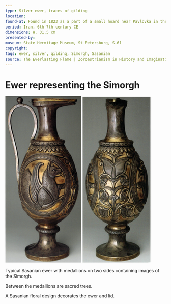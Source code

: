 ```yaml
---
type: Silver ewer, traces of gilding
location:
found-at: Found in 1823 as a part of a small hoard near Pavlovka in the Kharkov region (Ukraine)
period: Iran, 6th-7th century CE
dimensions: H. 31.5 cm
presented-by: 
museum: State Hermitage Museum, St Petersburg, S-61
copyright:
tags: ewer, silver, gilding, Simorgh, Sasanian
source: The Everlasting Flame | Zoroastrianism in History and Imagination | Edited by Sarah Stewart | Chapter 5 | Imperial and Post Imperial Iran | Jenny Rose and Sarah Stewart | 2013
---
```


# Ewer representing the Simorgh

![fragment](./image1.png) ![fragment](./image2.png)

Typical Sasanian ewer with medallions on two sides containing images of the Simorgh.

Between the medallions are sacred trees.

A Sasanian floral design decorates the ewer and lid.
